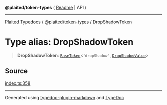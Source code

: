 **@plaited/token-types** ( [Readme](../README.md) \| API )

***

[Plaited Typedocs](../../../modules.md) / [@plaited/token-types](../modules.md) / DropShadowToken

# Type alias: DropShadowToken

> **DropShadowToken**: [`BaseToken`](BaseToken.md)\<`"dropShadow"`, [`DropShadowValue`](DropShadowValue.md)\>

## Source

[index.ts:358](https://github.com/plaited/plaited/blob/b0dd907/libs/token-types/src/index.ts#L358)

***

Generated using [typedoc-plugin-markdown](https://www.npmjs.com/package/typedoc-plugin-markdown) and [TypeDoc](https://typedoc.org/)
